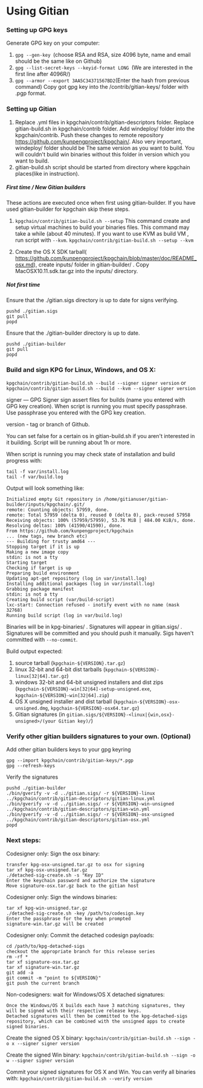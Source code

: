 Using Gitian
====================
### Setting up GPG keys
Generate GPG key on your computer:
1. ```gpg --gen-key ```(choose RSA and RSA, size 4096 byte, name and email should be the same like on Github)
2. ```gpg --list-secret-keys --keyid-format LONG ```(We are interested in the first line after 4096R/)
3. ```gpg --armor --export 3AA5C34371567BD2```(Enter the hash from previous command)
Copy got gpg key into the /contrib/gitian-keys/ folder with .pgp format.
### Setting up Gitian
1. Replace .yml files in kpgchain/contrib/gitian-descriptors folder. Replace gitian-build.sh in kpgchain/contrib folder. Add windeploy/ folder into the kpgchain/contrib. Push these changes to remote repository https://github.com/kunpengproject/kpgchain/. Also very important, windeploy/ folder should be The same version as you want to build. You will couldn't build win binaries without this folder in version which you want to build.
2. gitian-build.sh script should be started from directory where kpgchain places(like in instruction).
##### First time / New Gitian builders
These actions are executed once when first using gitian-builder. If you have used gitian-builder for kpgchain skip these steps.
1. ```kpgchain/contrib/gitian-build.sh --setup``` This command create and setup virtual machines to build your binaries files. This command may take a while (about 40 minutes). If you want to use KVM as build VM , run script with ```--kvm```.
    ```kpgchain/contrib/gitian-build.sh --setup --kvm```

2. Create the OS X SDK tarball( https://github.com/kunpengproject/kpgchain/blob/master/doc/README_osx.md), create inputs/ folder in gitian-builder/ . Copy MacOSX10.11.sdk.tar.gz into the inputs/ directory.
##### Not first time
Ensure that the ./gitian.sigs directory is up to date for signs verifying.

    pushd ./gitian.sigs
    git pull
    popd

Ensure that the ./gitian-builder directory is up to date.

    pushd ./gitian-builder
    git pull
    popd

### Build and sign KPG for Linux, Windows, and OS X:

  ```kpgchain/contrib/gitian-build.sh --build --signer signer version``` or 
  ```kpgchain/contrib/gitian-build.sh --build --kvm --signer signer version```

signer — GPG Signer sign assert files for builds (name you entered with GPG key creation). When script is running you must specify passphrase. Use passphrase you entered with the GPG key creation. 

version - tag or branch of Github.

You can set false for a certain os in gitian-build.sh if you aren't interested in it building.
Script will be running about 1h or more.

When script is running you may check state of installation and build progress with:

    tail -f var/install.log
    tail -f var/build.log
    
Output will look something like:
    
    Initialized empty Git repository in /home/gitianuser/gitian-builder/inputs/kpgchain/.git/
    remote: Counting objects: 57959, done.
    remote: Total 57959 (delta 0), reused 0 (delta 0), pack-reused 57958
    Receiving objects: 100% (57959/57959), 53.76 MiB | 484.00 KiB/s, done.
    Resolving deltas: 100% (41590/41590), done.
    From https://github.com/kunpengproject/kpgchain
    ... (new tags, new branch etc)
    --- Building for trusty amd64 ---
    Stopping target if it is up
    Making a new image copy
    stdin: is not a tty
    Starting target
    Checking if target is up
    Preparing build environment
    Updating apt-get repository (log in var/install.log)
    Installing additional packages (log in var/install.log)
    Grabbing package manifest
    stdin: is not a tty
    Creating build script (var/build-script)
    lxc-start: Connection refused - inotify event with no name (mask 32768)
    Running build script (log in var/build.log)


Binaries will be in kpg-binaries/ . Signatures will appear in gitian.sigs/ . Signatures will be committed and you should push it manually. Sigs haven't committed with ```--no-commit```.

Build output expected:

  1. source tarball (`kpgchain-${VERSION}.tar.gz`)
  2. linux 32-bit and 64-bit dist tarballs (`kpgchain-${VERSION}-linux[32|64].tar.gz`)
  3. windows 32-bit and 64-bit unsigned installers and dist zips (`kpgchain-${VERSION}-win[32|64]-setup-unsigned.exe`, `kpgchain-${VERSION}-win[32|64].zip`)
  4. OS X unsigned installer and dist tarball (`kpgchain-${VERSION}-osx-unsigned.dmg`, `kpgchain-${VERSION}-osx64.tar.gz`)
  5. Gitian signatures (in `gitian.sigs/${VERSION}-<linux|{win,osx}-unsigned>/(your Gitian key)/`)

### Verify other gitian builders signatures to your own. (Optional)

Add other gitian builders keys to your gpg keyring

    gpg --import kpgchain/contrib/gitian-keys/*.pgp
    gpg --refresh-keys

Verify the signatures

    pushd ./gitian-builder
    ./bin/gverify -v -d ../gitian.sigs/ -r ${VERSION}-linux ../kpgchain/contrib/gitian-descriptors/gitian-linux.yml
    ./bin/gverify -v -d ../gitian.sigs/ -r ${VERSION}-win-unsigned ../kpgchain/contrib/gitian-descriptors/gitian-win.yml
    ./bin/gverify -v -d ../gitian.sigs/ -r ${VERSION}-osx-unsigned ../kpgchain/contrib/gitian-descriptors/gitian-osx.yml
    popd

### Next steps:

Codesigner only: Sign the osx binary:

    transfer kpg-osx-unsigned.tar.gz to osx for signing
    tar xf kpg-osx-unsigned.tar.gz
    ./detached-sig-create.sh -s "Key ID"
    Enter the keychain password and authorize the signature
    Move signature-osx.tar.gz back to the gitian host

Codesigner only: Sign the windows binaries:

    tar xf kpg-win-unsigned.tar.gz
    ./detached-sig-create.sh -key /path/to/codesign.key
    Enter the passphrase for the key when prompted
    signature-win.tar.gz will be created

Codesigner only: Commit the detached codesign payloads:

    cd /path/to/kpg-detached-sigs
    checkout the appropriate branch for this release series
    rm -rf *
    tar xf signature-osx.tar.gz
    tar xf signature-win.tar.gz
    git add -a
    git commit -m "point to ${VERSION}"
    git push the current branch

Non-codesigners: wait for Windows/OS X detached signatures:

    Once the Windows/OS X builds each have 3 matching signatures, they will be signed with their respective release keys.
    Detached signatures will then be committed to the kpg-detached-sigs repository, which can be combined with the unsigned apps to create signed binaries.

Create the signed OS X binary:
```kpgchain/contrib/gitian-build.sh --sign -o x --signer signer version```

Create the signed Win binary:
```kpgchain/contrib/gitian-build.sh --sign -o w --signer signer version```

Commit your signed signatures for OS X and Win.
You can verify all binaries with:
```kpgchain/contrib/gitian-build.sh --verify version```